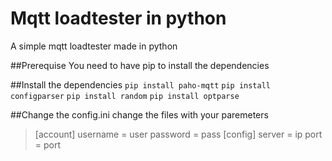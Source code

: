 # Mqtt loadtester in python 
 A simple mqtt loadtester made in python

##Prerequise
You need to have pip to install the dependencies

##Install the dependencies
`pip install paho-mqtt`
`pip install configparser`
`pip install random`
`pip install optparse`
 
##Change the config.ini
change the files with your paremeters

>[account]
>username = user
>password = pass
>[config]
>server = ip
>port = port
